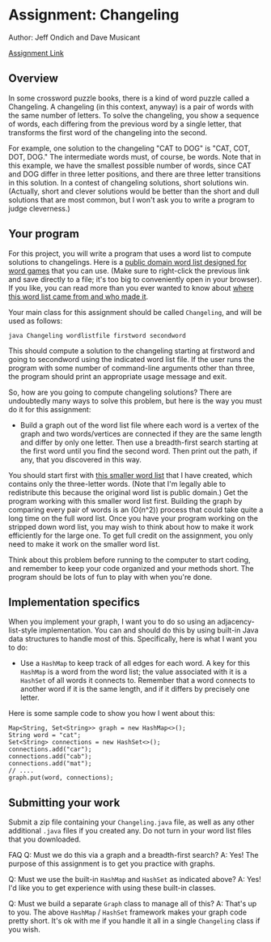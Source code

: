 # Assignment: Changeling

Author: Jeff Ondich and Dave Musicant

[Assignment Link](https://www.cs.carleton.edu/faculty/dmusican/cs201w17/changeling.html)

## Overview

In some crossword puzzle books, there is a kind of word puzzle called a Changeling. A changeling (in this context, anyway) is a pair of words with the same number of letters. To solve the changeling, you show a sequence of words, each differing from the previous word by a single letter, that transforms the first word of the changeling into the second.

For example, one solution to the changeling "CAT to DOG" is "CAT, COT, DOT, DOG." The intermediate words must, of course, be words. Note that in this example, we have the smallest possible number of words, since CAT and DOG differ in three letter positions, and there are three letter transitions in this solution. In a contest of changeling solutions, short solutions win. (Actually, short and clever solutions would be better than the short and dull solutions that are most common, but I won't ask you to write a program to judge cleverness.)

## Your program

For this project, you will write a program that uses a word list to compute solutions to changelings. Here is a [public domain word list designed for word games](http://www.puzzlers.org/pub/wordlists/enable1.txt) that you can use. (Make sure to right-click the previous link and save directly to a file; it's too big to conveniently open in your browser). If you like, you can read more than you ever wanted to know about [where this word list came from and who made it](http://www.puzzlers.org/dokuwiki/doku.php?id=solving:wordlists:about:enable_readme).

Your main class for this assignment should be called `Changeling`, and will be used as follows:
```
java Changeling wordlistfile firstword secondword
```
This should compute a solution to the changeling starting at firstword and going to secondword using the indicated word list file. If the user runs the program with some number of command-line arguments other than three, the program should print an appropriate usage message and exit.

So, how are you going to compute changeling solutions? There are undoubtedly many ways to solve this problem, but here is the way you must do it for this assignment:

* Build a graph out of the word list file where each word is a vertex of the graph and two words/vertices are connected if they are the same length and differ by only one letter. Then use a breadth-first search starting at the first word until you find the second word. Then print out the path, if any, that you discovered in this way.

You should start first with [this smaller word list](https://www.cs.carleton.edu/faculty/dmusican/cs201w17/enable3letter.txt) that I have created, which contains only the three-letter words. (Note that I'm legally able to redistribute this because the original word list is public domain.) Get the program working with this smaller word list first. Building the graph by comparing every pair of words is an \(O(n^2)\) process that could take quite a long time on the full word list. Once you have your program working on the stripped down word list, you may wish to think about how to make it work efficiently for the large one. To get full credit on the assignment, you only need to make it work on the smaller word list.

Think about this problem before running to the computer to start coding, and remember to keep your code organized and your methods short. The program should be lots of fun to play with when you're done.

## Implementation specifics

When you implement your graph, I want you to do so using an adjacency-list-style implementation. You can and should do this by using built-in Java data structures to handle most of this. Specifically, here is what I want you to do:

* Use a `HashMap` to keep track of all edges for each word. A key for this `HashMap` is a word from the word list; the value associated with it is a `HashSet` of all words it connects to. Remember that a word connects to another word if it is the same length, and if it differs by precisely one letter.

Here is some sample code to show you how I went about this:
```
Map<String, Set<String>> graph = new HashMap<>();
String word = "cat";
Set<String> connections = new HashSet<>();
connections.add("car");
connections.add("cab");
connections.add("mat");
// ....
graph.put(word, connections);
```
## Submitting your work

Submit a zip file containing your `Changeling.java` file, as well as any other additional `.java` files if you created any. Do not turn in your word list files that you downloaded.

FAQ
Q: Must we do this via a graph and a breadth-first search? 
A: Yes! The purpose of this assignment is to get you practice with graphs.

Q: Must we use the built-in `HashMap` and `HashSet` as indicated above? 
A: Yes! I'd like you to get experience with using these built-in classes.

Q: Must we build a separate `Graph` class to manage all of this? 
A: That's up to you. The above `HashMap` / `HashSet` framework makes your graph code pretty short. It's ok with me if you handle it all in a single `Changeling` class if you wish.
